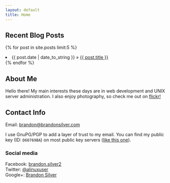```yaml
---
layout: default
title: Home
---
```


## Recent Blog Posts ##
<p>
  {% for post in site.posts limit:5 %}
    <li>{{ post.date | date_to_string }} &raquo; <a href="{{ post.url }}">{{ post.title }}</a></li>
  {% endfor %}
</p>

## About Me ##
Hello there! My main interests these days are in web development
and UNIX server administration. I also enjoy photography, so check 
me out on <a href="http://www.flickr.com/photos/silverimaging/">flickr!</a></p>


## Contact Info ##

Email: <brandon@brandonsilver.com>

I use GnuPG/PGP to add a layer of trust to my email. You can find my public
key (ID: <code>D60769BA</code>) on most public key servers ([like this one](http://pgp.mit.edu/)).

### Social media ###
Facebook: [brandon.silver2](https://www.facebook.com/brandon.silver2)  
Twitter: [@alinuxuser](https://twitter.com/alinuxuser)  
Google+: [Brandon Silver](https://plus.google.com/117497136737421548137/posts)
